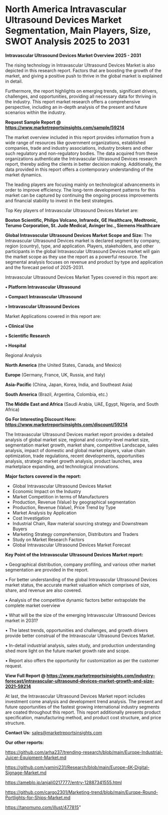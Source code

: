 # North America Intravascular Ultrasound Devices Market Segmentation, Main Players, Size, SWOT Analysis 2025 to 2031

<Strong> Intravascular Ultrasound Devices Market Overview 2025 - 2031</strong>

The rising technology in Intravascular Ultrasound Devices Market is also depicted in this research report. Factors that are boosting the growth of the market, and giving a positive push to thrive in the global market is explained in detail.

Furthermore, the report highlights on emerging trends, significant drivers, challenges, and opportunities, providing all necessary data for thriving in the industry. This report market research offers a comprehensive perspective, including an in-depth analysis of the present and future scenarios within the industry.

<strong>Request Sample Report @ <a href=https://www.marketreportsinsights.com/sample/59214>https://www.marketreportsinsights.com/sample/59214</a></strong>

The market overview included in this report provides information from a wide range of resources like government organizations, established companies, trade and industry associations, industry brokers and other such regulatory and non-regulatory bodies. The data acquired from these organizations authenticate the Intravascular Ultrasound Devices research report, thereby aiding the clients in better decision making. Additionally, the data provided in this report offers a contemporary understanding of the market dynamics.

The leading players are focusing mainly on technological advancements in order to improve efficiency. The long-term development patterns for this market can be captured by continuing the ongoing process improvements and financial stability to invest in the best strategies.

Top Key players of Intravascular Ultrasound Devices Market are:

<strong>Boston Scientific, Philips Volcano, Infraredx, GE Healthcare, Medtronic, Terumo Corporation, St. Jude Medical, Avinger Inc., Siemens Healthcare</strong>

<strong><b>Global Intravascular Ultrasound Devices Market Scope and Size:</b></strong>
The Intravascular Ultrasound Devices market is declared segment by company, region (country), type, and application. Players, stakeholders, and other participants in the global Intravascular Ultrasound Devices market will gain the market scope as they use the report as a powerful resource. The segmental analysis focuses on revenue and product by type and application and the forecast period of 2025-2031.

Intravascular Ultrasound Devices Market Types covered in this report are:

<strong>• Platform Intravascular Ultrasound

• Compact Intravascular Ultrasound

• Intravascular Ultrasound Devices</strong>

Market Applications covered in this report are:

<strong>• Clinical Use

• Scientific Research

• Hospital</strong> 

Regional Analysis

<strong>North America</strong> (the United States, Canada, and Mexico)

<strong>Europe</strong> (Germany, France, UK, Russia, and Italy)

<strong>Asia-Pacific</strong> (China, Japan, Korea, India, and Southeast Asia)

<strong>South America</strong> (Brazil, Argentina, Colombia, etc.)

<strong>The Middle East and Africa</strong> (Saudi Arabia, UAE, Egypt, Nigeria, and South Africa)

<strong>Go For Interesting Discount Here: <a href=https://www.marketreportsinsights.com/discount/59214>https://www.marketreportsinsights.com/discount/59214</a></strong>

The Intravascular Ultrasound Devices market report provides a detailed analysis of global market size, regional and country-level market size, segmentation market growth, market share, competitive Landscape, sales analysis, impact of domestic and global market players, value chain optimization, trade regulations, recent developments, opportunities analysis, strategic market growth analysis, product launches, area marketplace expanding, and technological innovations.

<strong><b>Major factors covered in the report:</b></strong>
<ul>
  <li>Global Intravascular Ultrasound Devices Market </li>
  <li>Economic Impact on the Industry</li>
  <li>Market Competition in terms of Manufacturers</li>
  <li>Production, Revenue (Value) by geographical segmentation</li>
  <li>Production, Revenue (Value), Price Trend by Type</li>
  <li>Market Analysis by Application</li>
  <li>Cost Investigation</li>
  <li>Industrial Chain, Raw material sourcing strategy and Downstream Buyers</li>
  <li>Marketing Strategy comprehension, Distributors and Traders</li>
  <li>Study on Market Research Factors</li>
  <li>Global Intravascular Ultrasound Devices Market Forecast</li>
</ul>

<strong><b>Key Point of the Intravascular Ultrasound Devices Market report:</b></strong>

• Geographical distribution, company profiling, and various other market segmentation are provided in the report.

• For better understanding of the global Intravascular Ultrasound Devices market status, the accurate market valuation which comprises of size, share, and revenue are also covered.

• Analysis of the competitive dynamic factors better extrapolate the complete market overview

• What will be the size of the emerging Intravascular Ultrasound Devices market in 2031?

• The latest trends, opportunities and challenges, and growth drivers provide better construal of the Intravascular Ultrasound Devices Market.

• In-detail industrial analysis, sales study, and production understanding shed more light on the future market growth rate and scope.

• Report also offers the opportunity for customization as per the customer request.

<strong><b>View Full Report @ <a href=https://www.marketreportsinsights.com/industry-forecast/intravascular-ultrasound-devices-market-growth-and-size-2021-59214>https://www.marketreportsinsights.com/industry-forecast/intravascular-ultrasound-devices-market-growth-and-size-2021-59214</a></b></strong>


At last, the Intravascular Ultrasound Devices Market report includes investment come analysis and development trend analysis. The present and future opportunities of the fastest growing international industry segments are coated throughout this report. This report additionally presents product specification, manufacturing method, and product cost structure, and price structure.

<strong>Contact Us:</strong>
sales@marketreportsinsights.com

<strong>Our other reports:</strong>

<a href=https://github.com/arha237/trending-research/blob/main/Europe-Industrial-Juicer-Equipment-Market.md>https://github.com/arha237/trending-research/blob/main/Europe-Industrial-Juicer-Equipment-Market.md</a>

<a href=https://github.com/yamini231/Research/blob/main/Europe-4K-Digital-Signage-Market.md>https://github.com/yamini231/Research/blob/main/Europe-4K-Digital-Signage-Market.md</a>

<a href=https://ameblo.jp/anjali0217777/entry-12887341555.html>https://ameblo.jp/anjali0217777/entry-12887341555.html</a>

<a href=https://github.com/cargo2301/Marketing-trend/blob/main/Europe-Round-Portlights-for-Ships-Market.md>https://github.com/cargo2301/Marketing-trend/blob/main/Europe-Round-Portlights-for-Ships-Market.md</a>

<a href=https://tanomuno.com/illust/477815>https://tanomuno.com/illust/477815</a>"
